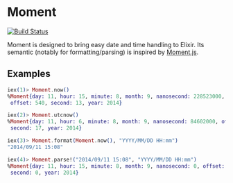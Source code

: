 # Moment

[![Build Status](http://img.shields.io/travis/atabary/moment/master.svg)](https://travis-ci.org/atabary/moment)

Moment is designed to bring easy date and time handling to Elixir. Its semantic (notably for formatting/parsing) is inspired by [Moment.js](http://momentjs.com/).


## Examples

```elixir
iex(1)> Moment.now()
%Moment{day: 11, hour: 15, minute: 8, month: 9, nanosecond: 228523000,
 offset: 540, second: 13, year: 2014}

iex(2)> Moment.utcnow()
%Moment{day: 11, hour: 6, minute: 8, month: 9, nanosecond: 84602000, offset: 0,
 second: 17, year: 2014}

iex(3)> Moment.format(Moment.now(), "YYYY/MM/DD HH:mm")
"2014/09/11 15:08"

iex(4)> Moment.parse!("2014/09/11 15:08", "YYYY/MM/DD HH:mm")
%Moment{day: 11, hour: 15, minute: 8, month: 9, nanosecond: 0, offset: 540,
 second: 0, year: 2014}
```
